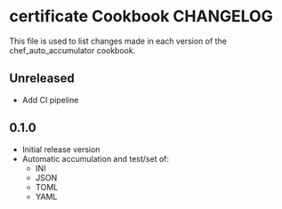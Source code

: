 # certificate Cookbook CHANGELOG

This file is used to list changes made in each version of the chef_auto_accumulator cookbook.

## Unreleased

- Add CI pipeline

## 0.1.0

- Initial release version
- Automatic accumulation and test/set of:
  - INI
  - JSON
  - TOML
  - YAML
